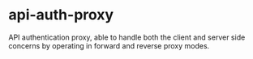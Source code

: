 # api-auth-proxy
API authentication proxy, able to handle both the client and server side concerns by operating in forward and reverse proxy modes.
